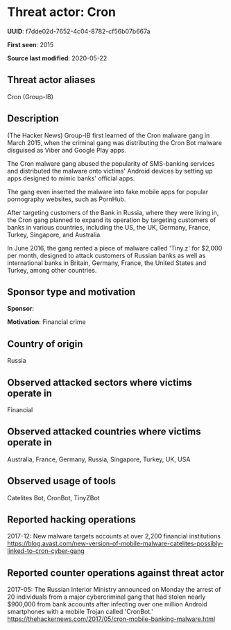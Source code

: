 # Threat actor: Cron

**UUID**: f7dde02d-7652-4c04-8782-cf56b07b667a

**First seen**: 2015

**Source last modified**: 2020-05-22

## Threat actor aliases

Cron (Group-IB)

## Description

(The Hacker News) Group-IB first learned of the Cron malware gang in March 2015, when the criminal gang was distributing the Cron Bot malware disguised as Viber and Google Play apps.

The Cron malware gang abused the popularity of SMS-banking services and distributed the malware onto victims' Android devices by setting up apps designed to mimic banks' official apps.

The gang even inserted the malware into fake mobile apps for popular pornography websites, such as PornHub.

After targeting customers of the Bank in Russia, where they were living in, the Cron gang planned to expand its operation by targeting customers of banks in various countries, including the US, the UK, Germany, France, Turkey, Singapore, and Australia.

In June 2016, the gang rented a piece of malware called 'Tiny.z' for $2,000 per month, designed to attack customers of Russian banks as well as international banks in Britain, Germany, France, the United States and Turkey, among other countries.

## Sponsor type and motivation

**Sponsor**: 

**Motivation**: Financial crime


## Country of origin

Russia

## Observed attacked sectors where victims operate in

Financial

## Observed attacked countries where victims operate in

Australia, France, Germany, Russia, Singapore, Turkey, UK, USA

## Observed usage of tools

Catelites Bot, CronBot, TinyZBot

## Reported hacking operations

2017-12: New malware targets accounts at over 2,200 financial institutions
https://blog.avast.com/new-version-of-mobile-malware-catelites-possibly-linked-to-cron-cyber-gang

## Reported counter operations against threat actor

2017-05: The Russian Interior Ministry announced on Monday the arrest of 20 individuals from a major cybercriminal gang that had stolen nearly $900,000 from bank accounts after infecting over one million Android smartphones with a mobile Trojan called 'CronBot.'
https://thehackernews.com/2017/05/cron-mobile-banking-malware.html



